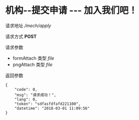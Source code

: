 # 机构--提交申请  --- 加入我们吧！

请求地址 */mech/apply*

请求方式 **POST**

请求参数
- formAttach 类型 *file*
- pngAttach 类型 *file*

返回参数
```
{
	"code": 0,
	"msg": "请求成功！",
	"lang": 0,
	"token": "sdfasfdfafd221100",
	"datetime": "2018-03-01 11:09:56"
}
```
